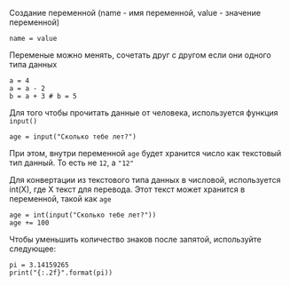 Создание переменной (name - имя переменной, value - значение переменной) 
```
name = value
```

Переменые можно менять, сочетать друг с другом если они одного типа данных
```
a = 4
a = a - 2
b = a + 3 # b = 5
```

Для того чтобы прочитать данные от человека, используется функция `input()`
```
age = input("Сколько тебе лет?")
```

При этом, внутри переменной `age` будет хранится число как текстовый тип данный. То есть не `12`, а `"12"`

Для конвертации из текстового типа данных в числовой, используется int(X), где X текст для перевода. Этот текст может хранится в переменной, такой как `age`
```
age = int(input("Сколько тебе лет?"))
age += 100
```

Чтобы уменьшить количество знаков после запятой, используйте следующее:
```
pi = 3.14159265
print("{:.2f}".format(pi))
```